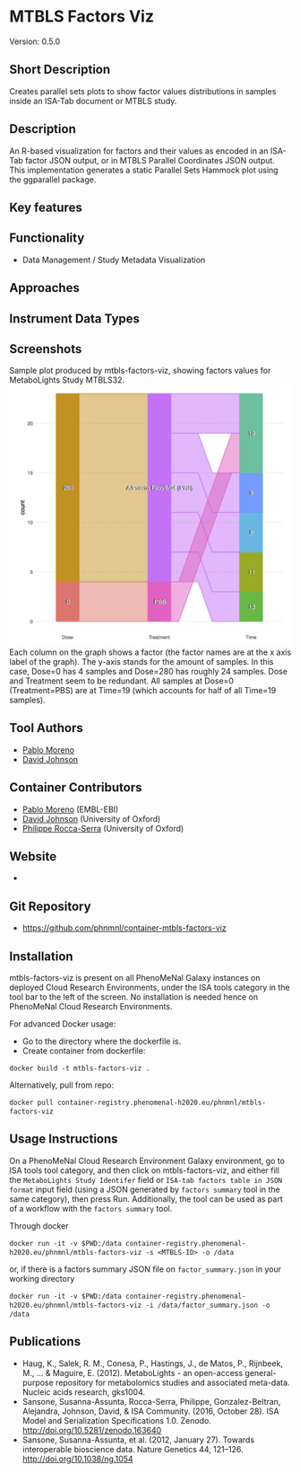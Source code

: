
# MTBLS Factors Viz 
Version: 0.5.0 

## Short Description

Creates parallel sets plots to show factor values distributions in samples inside an ISA-Tab document or MTBLS study. 

## Description

An R-based visualization for factors and their values as encoded in an ISA-Tab factor JSON output, or in MTBLS Parallel Coordinates JSON output. This implementation generates a static Parallel Sets Hammock plot using the ggparallel package.

## Key features

## Functionality

- Data Management / Study Metadata Visualization

## Approaches
  
## Instrument Data Types

## Screenshots

Sample plot produced by mtbls-factors-viz, showing factors values for MetaboLights Study MTBLS32.
![screenshot](screenshots/s1.png)
Each column on the graph shows a factor (the factor names are at the x axis label of the graph). The y-axis stands for the amount of samples. In this case, Dose=0 has 4 samples and Dose=280 has roughly 24 samples. Dose and Treatment seem to be redundant. All samples at Dose=0 (Treatment=PBS) are at Time=19 (which accounts for half of all Time=19 samples).

## Tool Authors

- [Pablo Moreno](https://github.com/pcm32)
- [David Johnson](https://github.com/djcomlab)

## Container Contributors

- [Pablo Moreno](https://github.com/pcm32) (EMBL-EBI)
- [David Johnson](https://github.com/djcomlab) (University of Oxford)
- [Philippe Rocca-Serra](https://github.com/proccaserra) (University of Oxford)

## Website

- 

## Git Repository

- https://github.com/phnmnl/container-mtbls-factors-viz

## Installation 

mtbls-factors-viz is present on all PhenoMeNal Galaxy instances on deployed Cloud Research Environments, under the ISA tools category in the tool bar to the left of the screen. No installation is needed hence on PhenoMeNal Cloud Research Environments.

For advanced Docker usage:

- Go to the directory where the dockerfile is.
- Create container from dockerfile:

```
docker build -t mtbls-factors-viz .
```

Alternatively, pull from repo:

```
docker pull container-registry.phenomenal-h2020.eu/phnmnl/mtbls-factors-viz
```
## Usage Instructions

On a PhenoMeNal Cloud Research Environment Galaxy environment, go to ISA tools tool category, and then click on mtbls-factors-viz, and either fill the `MetaboLights Study Identifer` field or `ISA-tab factors table in JSON format` input field (using a JSON generated by `factors summary` tool in the same category), then press Run. Additionally, the tool can be used as part of a workflow with the `factors summary` tool. 

Through docker

```
docker run -it -v $PWD:/data container-registry.phenomenal-h2020.eu/phnmnl/mtbls-factors-viz -s <MTBLS-ID> -o /data
```

or, if there is a factors summary JSON file on `factor_summary.json` in your working directory

```
docker run -it -v $PWD:/data container-registry.phenomenal-h2020.eu/phnmnl/mtbls-factors-viz -i /data/factor_summary.json -o /data
```

## Publications

- Haug, K., Salek, R. M., Conesa, P., Hastings, J., de Matos, P., Rijnbeek, M., ... & Maguire, E. (2012). MetaboLights - an open-access general-purpose repository for metabolomics studies and associated meta-data. Nucleic acids research, gks1004.
- Sansone, Susanna-Assunta, Rocca-Serra, Philippe, Gonzalez-Beltran, Alejandra, Johnson, David, &amp; ISA Community. (2016, October 28). ISA Model and Serialization Specifications 1.0. Zenodo. http://doi.org/10.5281/zenodo.163640
- Sansone, Susanna-Assunta, et al. (2012, January 27). Towards interoperable bioscience data. Nature Genetics 44, 121–126. http://doi.org/10.1038/ng.1054
